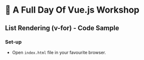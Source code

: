 # 💪 A Full Day Of Vue.js Workshop

## List Rendering (v-for) - Code Sample

### Set-up

- Open `index.html` file in your favourite browser.
